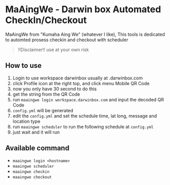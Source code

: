 # MaAingWe - Darwin box Automated CheckIn/Checkout

MaAingWe from "Kumaha Aing We" (whatever I like), This tools is dedicated to automted prosess checkin and checkout with scheduler

> !!Disclaimer!! use at your own risk

## How to use

1. Login to use workspace darwinbox usually at <workspace>.darwinbox.com
2. click Profile icon at the right top, and click menu Mobile QR Code
3. now you only have 30 second to do this
4. get the string from the QR Code
5. run `maaingwe login workspace.darwinbox.com` and input the decoded QR Code
6. `config.yml` will be generated
7. edit the `config.yml` and set the schedule time, lat long, message and location type
8. run `maaingwe scheduler` to run the following schedule at `config.yml`
9. just wait and it will run

## Available command

- `maaingwe login <hostname>`
- `maaingwe scheduler`
- `maaingwe checkin`
- `maaingwe checkout`
